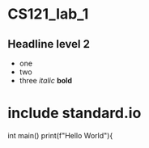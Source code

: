 # CS121_lab_1
## Headline level 2
* one
* two
* three
*italic*
**bold**
# include standard.io
  int main()
    print(f"Hello World"){
  
